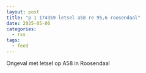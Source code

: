 ```yaml
---
layout: post
title: "p 1 174359 letsel a58 re 95,6 roosendaal"
date: 2025-05-06
categories: 
  - rss
tags: 
  - feed
---
```


Ongeval met letsel op A58 in Roosendaal
